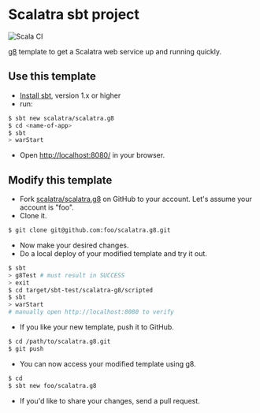 # Scalatra sbt project #

![Scala CI](https://github.com/scalatra/scalatra.g8/workflows/Scala%20CI/badge.svg)


[g8](https://github.com/foundweekends/giter8) template to get a Scalatra web service up and running quickly.

## Use this template ##

- [Install sbt](http://www.scala-sbt.org/1.x/docs/Setup.html), version 1.x or higher
- run:

```sh
$ sbt new scalatra/scalatra.g8
$ cd <name-of-app>
$ sbt
> warStart
```

- Open [http://localhost:8080/](http://localhost:8080/) in your browser.

## Modify this template ##

- Fork [scalatra/scalatra.g8](https://github.com/scalatra/scalatra.g8) on GitHub to your account.
Let's assume your account is "foo".
- Clone it.

```sh
$ git clone git@github.com:foo/scalatra.g8.git
```

- Now make your desired changes.
- Do a local deploy of your modified template and try it out.

```sh
$ sbt
> g8Test # must result in SUCCESS
> exit
$ cd target/sbt-test/scalatra-g8/scripted
$ sbt
> warStart
# manually open http://localhost:8080 to verify
```

- If you like your new template, push it to GitHub.

```sh
$ cd /path/to/scalatra.g8.git
$ git push
```

- You can now access your modified template using g8.

```sh
$ cd
$ sbt new foo/scalatra.g8
```

- If you'd like to share your changes, send a pull request.
